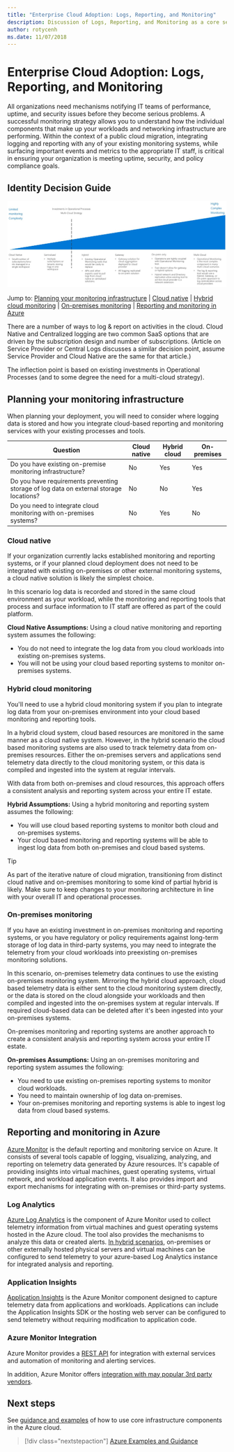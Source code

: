 ```yaml
---
title: "Enterprise Cloud Adoption: Logs, Reporting, and Monitoring" 
description: Discussion of Logs, Reporting, and Monitoring as a core service in Azure migrations
author: rotycenh
ms.date: 11/07/2018
---
```


# Enterprise Cloud Adoption: Logs, Reporting, and Monitoring

All organizations need mechanisms notifying IT teams of performance, uptime, and security
issues before they become serious problems. A successful monitoring strategy
allows you to understand how the individual components that make up your
workloads and networking infrastructure are performing. Within the context of a
public cloud migration, integrating logging and reporting with any of your
existing monitoring systems, while surfacing important events and metrics to the
appropriate IT staff, is critical in ensuring your organization is meeting
uptime, security, and policy compliance goals.


## Identity Decision Guide

![Plotting logging, reporting, and monitoring options from least to most complex, aligned with jump links below](../../_images/discovery-guides/discovery-guide-logs-and-reporting.png)

Jump to: [Planning your monitoring infrastructure](#planning-your-monitoring-infrastructure) | [Cloud native](#cloud-native) | [Hybrid cloud monitoring](#hybrid-cloud-monitoring) | [On-premises monitoring](#on-premises-monitoring) | [Reporting and monitoring in Azure](#reporting-and-monitoring-in-azure)

There are a number of ways to log & report on activities in the cloud. Cloud Native and Centralized logging are two common SaaS options that are driven by the subscription design and number of subscriptions. (Article on Service Provider or Central Logs discusses a similar decision point, assume Service Provider and Cloud Native are the same for that article.)

The inflection point is based on existing investments in Operational Processes (and to some degree the need for a multi-cloud strategy).


## Planning your monitoring infrastructure

When planning your deployment, you will need to consider where logging data is
stored and how you integrate cloud-based reporting and monitoring services with
your existing processes and tools.

| Question                                                                               | Cloud native | Hybrid cloud | On-premises |
|----------------------------------------------------------------------------------------|--------------|--------------|-------------|
| Do you have existing on-premise monitoring infrastructure?                             | No           | Yes          | Yes         |
| Do you have requirements preventing storage of log data on external storage locations? | No           | No           | Yes         |
| Do you need to integrate cloud monitoring with on-premises systems?                    | No           | Yes          | No          |

### Cloud native

If your organization currently lacks established monitoring and reporting
systems, or if your planned cloud deployment does not need to be integrated with
existing on-premises or other external monitoring systems, a cloud native
solution is likely the simplest choice.

In this scenario log data is recorded and stored in the same cloud environment
as your workload, while the monitoring and reporting tools that process and
surface information to IT staff are offered as part of the could platform.

**Cloud Native Assumptions:** Using a cloud native monitoring and reporting system assumes the following:

- You do not need to integrate the log data from you cloud workloads into existing on-premises systems.
- You will not be using your cloud based reporting systems to monitor on-premises systems.

### Hybrid cloud monitoring

You'll need to use a hybrid cloud monitoring system if you plan to integrate log
data from your on-premises environment into your cloud based monitoring and reporting tools.

In a hybrid cloud system, cloud based resources are monitored in the same manner as a cloud native system. However, in the hybrid scenario the cloud based monitoring systems are also used to track telemetry data from on-premises resources. Either the on-premises servers and applications send telemetry data directly to the cloud monitoring system, or this data is compiled and ingested into the system at regular intervals.

With data from both on-premises and cloud resources, this approach offers a consistent analysis and reporting system across your entire IT estate.

**Hybrid Assumptions:** Using a hybrid monitoring and reporting system assumes the following:

- You will use cloud based reporting systems to monitor both cloud and on-premises systems.
- Your cloud based monitoring and reporting systems will be able to ingest log data from both on-premises and cloud based systems.

> [!TIP]
> As part of the iterative nature of cloud migration, transitioning from distinct cloud native and on-premises monitoring to some kind of partial hybrid is likely. Make sure to keep changes to your monitoring architecture in line with your overall IT and operational processes.

### On-premises monitoring

If you have an existing investment in on-premises monitoring and reporting systems, or you have regulatory or policy requirements against long-term storage of log data in third-party systems, you may need to integrate the telemetry from your cloud workloads into preexisting on-premises monitoring solutions.

In this scenario, on-premises telemetry data continues to use the existing on-premises monitoring system. Mirroring the hybrid cloud approach, cloud based telemetry data is either sent to the cloud monitoring system directly, or the data is stored on the cloud alongside your workloads and then compiled and ingested into the on-premises system at regular intervals. If required cloud-based data can be deleted after it's been ingested into your on-premises systems.

On-premises monitoring and reporting systems are another approach to create a consistent analysis and reporting system across your entire IT estate.

**On-premises Assumptions:** Using an on-premises monitoring and reporting system assumes the following:

- You need to use existing on-premises reporting systems to monitor cloud workloads.
- You need to maintain ownership of log data on-premises.
- Your on-premises monitoring and reporting systems is able to ingest log data from cloud based systems.

## Reporting and monitoring in Azure

[Azure Monitor](https://docs.microsoft.com/en-us/azure/azure-monitor/overview)
is the default reporting and monitoring service on Azure. It consists of several
tools capable of logging, visualizing, analyzing, and reporting on telemetry
data generated by Azure resources. It's capable of providing insights into
virtual machines, guest operating systems, virtual network, and workload
application events. It also provides import and export mechanisms for
integrating with on-premises or third-party systems.

### Log Analytics

[Azure Log
Analytics](https://docs.microsoft.com/en-us/azure/log-analytics/log-analytics-queries)
is the component of Azure Monitor used to collect telemetry information from
virtual machines and guest operating systems hosted in the Azure cloud. The tool
also provides the mechanisms to analyze this data or created alerts. [In hybrid
scenarios](https://docs.microsoft.com/en-us/azure/log-analytics/log-analytics-concept-hybrid),
on-premises or other externally hosted physical servers and virtual machines can
be configured to send telemetry to your azure-based Log Analytics instance for
integrated analysis and reporting.

### Application Insights

[Application
Insights](https://docs.microsoft.com/en-us/azure/application-insights/app-insights-overview?toc=/azure/azure-monitor/toc.json)
is the Azure Monitor component designed to capture telemetry data from
applications and workloads. Applications can include the Application Insights
SDK or the hosting web server can be configured to send telemetry without
requiring modification to application code.

### Azure Monitor Integration

Azure Monitor provides a [REST
API](https://docs.microsoft.com/en-us/azure/monitoring-and-diagnostics/monitoring-rest-api-walkthrough)
for integration with external services and automation of monitoring and alerting
services.

In addition, Azure Monitor offers [integration with may popular 3rd party
vendors](https://docs.microsoft.com/en-us/azure/monitoring-and-diagnostics/monitoring-partners).

## Next steps

See [guidance and examples](../overview.md#azure-examples-and-guidance) of how to use core infrastructure components in the Azure cloud.

> [!div class="nextstepaction"]
> [Azure Examples and Guidance](../overview.md#azure-examples-and-guidance)